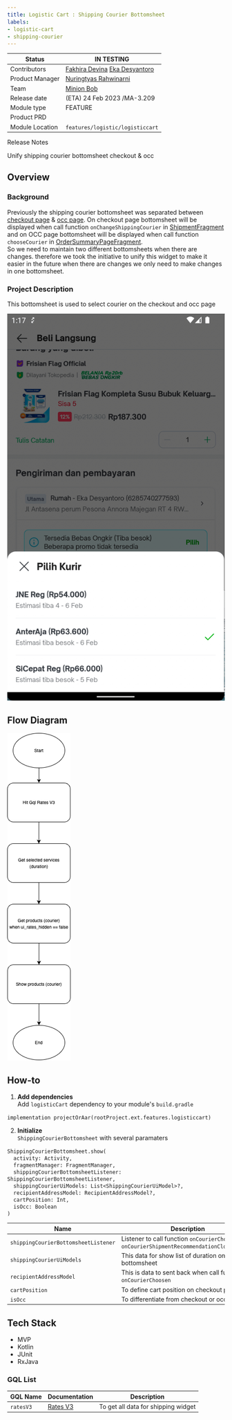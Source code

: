 ```yaml
---
title: Logistic Cart : Shipping Courier Bottomsheet
labels:
- logistic-cart
- shipping-courier
---
```



| **Status** | ​<!--start status:YELLOW-->IN TESTING<!--end status--> |
| --- | --- |
| Contributors | ​[Fakhira Devina](https://tokopedia.atlassian.net/wiki/people/61077e53b704b40068e80a8e?ref=confluence) ​[Eka Desyantoro](https://tokopedia.atlassian.net/wiki/people/6283196bd9ddcc006e9c7a85?ref=confluence) ​ |
| Product Manager | [Nuringtyas Rahwinarni](https://tokopedia.atlassian.net/wiki/people/5f58b98ed2c77e0075ac9865?ref=confluence)  |
| Team | [Minion Bob](https://tokopedia.atlassian.net/people/team/2373d8a6-1afc-4f2a-aa7a-63855c273051) |
| Release date | (ETA) ​24 Feb 2023 / ​<!--start status:GREY-->MA-3.209<!--end status--> |
| Module type | ​<!--start status:YELLOW-->FEATURE<!--end status--> |
| Product PRD |  |
| Module Location | `features/logistic/logisticcart` |

<!--toc-->

  
Release Notes

<!--start expand:ETA 24 Feb 2023 (MA-3.209)-->
Unify shipping courier bottomsheet checkout & occ
<!--end expand-->

## Overview

### Background

Previously the shipping courier bottomsheet was separated between [checkout page](https://tokopedia.atlassian.net/wiki/spaces/PA/pages/1426720585/Checkout) & [occ page](https://tokopedia.atlassian.net/wiki/spaces/PA/pages/1412564357/One+Click+Checkout). On checkout page bottomsheet will be displayed when call function `onChangeShippingCourier` in [ShipmentFragment](https://github.com/tokopedia/android-tokopedia-core/blob/release/features/transaction/checkout/src/main/java/com/tokopedia/checkout/view/ShipmentFragment.java) and on OCC page bottomsheet will be displayed when call function `chooseCourier` in [OrderSummaryPageFragment](https://github.com/tokopedia/android-tokopedia-core/blob/release/features/transaction/oneclickcheckout/src/main/java/com/tokopedia/oneclickcheckout/order/view/OrderSummaryPageFragment.kt).  
So we need to maintain two different bottomsheets when there are changes. therefore we took the initiative to unify this widget to make it easier in the future when there are changes we only need to make changes in one bottomsheet.  


### Project Description

This bottomsheet is used to select courier on the checkout and occ page  


![](../res/shippingcourierbottomsheet/project_description.png)

## Flow Diagram

![](../res/shippingcourierbottomsheet/shipping_courier_drawio.png)

## How-to

1. **Add dependencies**  
Add `logisticCart` dependency to your module's `build.gradle`



```
implementation projectOrAar(rootProject.ext.features.logisticcart)
```
2. **Initialize**  
`ShippingCourierBottomsheet` with several paramaters



```
ShippingCourierBottomsheet.show(
  activity: Activity,
  fragmentManager: FragmentManager,
  shippingCourierBottomsheetListener: ShippingCourierBottomsheetListener,
  shippingCourierUiModels: List<ShippingCourierUiModel>?,
  recipientAddressModel: RecipientAddressModel?,
  cartPosition: Int,
  isOcc: Boolean
)
```



| **Name** | **Description** |
| --- | --- |
| `shippingCourierBottomsheetListener` | Listener to call function `onCourierChoosen` & `onCourierShipmentRecommendationCloseClicked` |
| `shippingCourierUiModels` | This data for show list of duration on bottomsheet |
| `recipientAddressModel` | This is data to sent back when call function `onCourierChoosen` |
| `cartPosition` | To define cart position on checkout page |
| `isOcc` | To differentiate from checkout or occ |

## Tech Stack

- MVP
- Kotlin
- JUnit
- RxJava

### GQL List



| **GQL Name** | **Documentation** | **Description** |
| --- | --- | --- |
| `ratesV3` | ​[Rates V3](https://tokopedia.atlassian.net/wiki/spaces/LG/pages/567279712/Rates+V3)  | To get all data for shipping widget |
